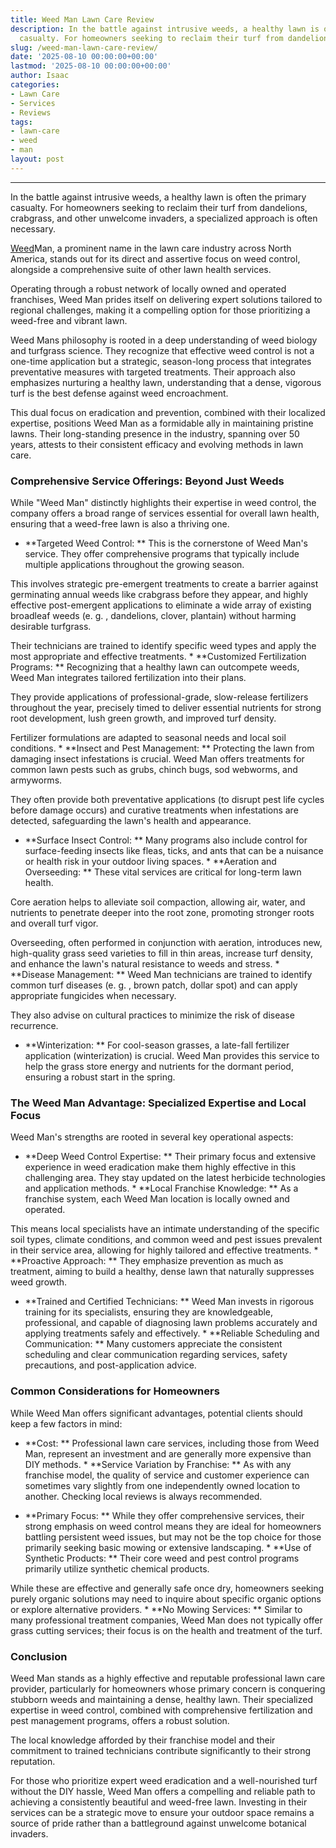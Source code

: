 ```yaml
---
title: Weed Man Lawn Care Review
description: In the battle against intrusive weeds, a healthy lawn is often the primary
  casualty. For homeowners seeking to reclaim their turf from dandelions, crabgrass,...
slug: /weed-man-lawn-care-review/
date: '2025-08-10 00:00:00+00:00'
lastmod: '2025-08-10 00:00:00+00:00'
author: Isaac
categories:
- Lawn Care
- Services
- Reviews
tags:
- lawn-care
- weed
- man
layout: post
---
```

---

In the battle against intrusive weeds, a healthy lawn is often the primary casualty. For homeowners seeking to reclaim their turf from dandelions, crabgrass, and other unwelcome invaders, a specialized approach is often necessary.

[Weed](https://pestpolicy.com/applying-weed-and-feed-products-to-st-augustine-grass/)Man, a prominent name in the lawn care industry across North America, stands out for its direct and assertive focus on weed control, alongside a comprehensive suite of other lawn health services.

Operating through a robust network of locally owned and operated franchises, Weed Man prides itself on delivering expert solutions tailored to regional challenges, making it a compelling option for those prioritizing a weed-free and vibrant lawn.

Weed Mans philosophy is rooted in a deep understanding of weed biology and turfgrass science. They recognize that effective weed control is not a one-time application but a strategic, season-long process that integrates preventative measures with targeted treatments. Their approach also emphasizes nurturing a healthy lawn, understanding that a dense, vigorous turf is the best defense against weed encroachment.

This dual focus on eradication and prevention, combined with their localized expertise, positions Weed Man as a formidable ally in maintaining pristine lawns. Their long-standing presence in the industry, spanning over 50 years, attests to their consistent efficacy and evolving methods in lawn care.

###  Comprehensive Service Offerings: Beyond Just Weeds

While "Weed Man" distinctly highlights their expertise in weed control, the company offers a broad range of services essential for overall lawn health, ensuring that a weed-free lawn is also a thriving one.

* **Targeted Weed Control: ** This is the cornerstone of Weed Man's service. They offer comprehensive programs that typically include multiple applications throughout the growing season.

This involves strategic pre-emergent treatments to create a barrier against germinating annual weeds like crabgrass before they appear, and highly effective post-emergent applications to eliminate a wide array of existing broadleaf weeds (e. g. , dandelions, clover, plantain) without harming desirable turfgrass.

Their technicians are trained to identify specific weed types and apply the most appropriate and effective treatments. * **Customized Fertilization Programs: ** Recognizing that a healthy lawn can outcompete weeds, Weed Man integrates tailored fertilization into their plans.

They provide applications of professional-grade, slow-release fertilizers throughout the year, precisely timed to deliver essential nutrients for strong root development, lush green growth, and improved turf density.

Fertilizer formulations are adapted to seasonal needs and local soil conditions. * **Insect and Pest Management: ** Protecting the lawn from damaging insect infestations is crucial. Weed Man offers treatments for common lawn pests such as grubs, chinch bugs, sod webworms, and armyworms.

They often provide both preventative applications (to disrupt pest life cycles before damage occurs) and curative treatments when infestations are detected, safeguarding the lawn's health and appearance.

* **Surface Insect Control: ** Many programs also include control for surface-feeding insects like fleas, ticks, and ants that can be a nuisance or health risk in your outdoor living spaces. * **Aeration and Overseeding: ** These vital services are critical for long-term lawn health.

Core aeration helps to alleviate soil compaction, allowing air, water, and nutrients to penetrate deeper into the root zone, promoting stronger roots and overall turf vigor.

Overseeding, often performed in conjunction with aeration, introduces new, high-quality grass seed varieties to fill in thin areas, increase turf density, and enhance the lawn's natural resistance to weeds and stress. * **Disease Management: ** Weed Man technicians are trained to identify common turf diseases (e. g. , brown patch, dollar spot) and can apply appropriate fungicides when necessary.

They also advise on cultural practices to minimize the risk of disease recurrence.

* **Winterization: ** For cool-season grasses, a late-fall fertilizer application (winterization) is crucial. Weed Man provides this service to help the grass store energy and nutrients for the dormant period, ensuring a robust start in the spring.

###  The Weed Man Advantage: Specialized Expertise and Local Focus

Weed Man's strengths are rooted in several key operational aspects:

* **Deep Weed Control Expertise: ** Their primary focus and extensive experience in weed eradication make them highly effective in this challenging area. They stay updated on the latest herbicide technologies and application methods. * **Local Franchise Knowledge: ** As a franchise system, each Weed Man location is locally owned and operated.

This means local specialists have an intimate understanding of the specific soil types, climate conditions, and common weed and pest issues prevalent in their service area, allowing for highly tailored and effective treatments. * **Proactive Approach: ** They emphasize prevention as much as treatment, aiming to build a healthy, dense lawn that naturally suppresses weed growth.

* **Trained and Certified Technicians: ** Weed Man invests in rigorous training for its specialists, ensuring they are knowledgeable, professional, and capable of diagnosing lawn problems accurately and applying treatments safely and effectively. * **Reliable Scheduling and Communication: ** Many customers appreciate the consistent scheduling and clear communication regarding services, safety precautions, and post-application advice.

###  Common Considerations for Homeowners

While Weed Man offers significant advantages, potential clients should keep a few factors in mind:

* **Cost: ** Professional lawn care services, including those from Weed Man, represent an investment and are generally more expensive than DIY methods. * **Service Variation by Franchise: ** As with any franchise model, the quality of service and customer experience can sometimes vary slightly from one independently owned location to another. Checking local reviews is always recommended.

* **Primary Focus: ** While they offer comprehensive services, their strong emphasis on weed control means they are ideal for homeowners battling persistent weed issues, but may not be the top choice for those primarily seeking basic mowing or extensive landscaping. * **Use of Synthetic Products: ** Their core weed and pest control programs primarily utilize synthetic chemical products.

While these are effective and generally safe once dry, homeowners seeking purely organic solutions may need to inquire about specific organic options or explore alternative providers. * **No Mowing Services: ** Similar to many professional treatment companies, Weed Man does not typically offer grass cutting services; their focus is on the health and treatment of the turf.

###  Conclusion

Weed Man stands as a highly effective and reputable professional lawn care provider, particularly for homeowners whose primary concern is conquering stubborn weeds and maintaining a dense, healthy lawn. Their specialized expertise in weed control, combined with comprehensive fertilization and pest management programs, offers a robust solution.

The local knowledge afforded by their franchise model and their commitment to trained technicians contribute significantly to their strong reputation.

For those who prioritize expert weed eradication and a well-nourished turf without the DIY hassle, Weed Man offers a compelling and reliable path to achieving a consistently beautiful and weed-free lawn. Investing in their services can be a strategic move to ensure your outdoor space remains a source of pride rather than a battleground against unwelcome botanical invaders.